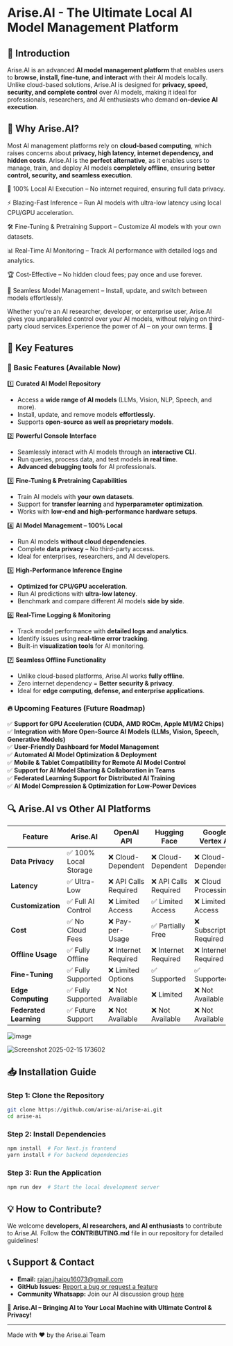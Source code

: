 # Arise.AI - The Ultimate Local AI Model Management Platform




## 🚀 Introduction
Arise.AI is an advanced **AI model management platform** that enables users to **browse, install, fine-tune, and interact** with their AI models locally. Unlike cloud-based solutions, Arise.AI is designed for **privacy, speed, security, and complete control** over AI models, making it ideal for professionals, researchers, and AI enthusiasts who demand **on-device AI execution**.

## 🎯 Why Arise.AI?
Most AI management platforms rely on **cloud-based computing**, which raises concerns about **privacy, high latency, internet dependency, and hidden costs**. Arise.AI is the **perfect alternative**, as it enables users to manage, train, and deploy AI models **completely offline**, ensuring **better control, security, and seamless execution**.

🔐 100% Local AI Execution – No internet required, ensuring full data privacy.



⚡ Blazing-Fast Inference – Run AI models with ultra-low latency using local CPU/GPU acceleration.



🛠️ Fine-Tuning & Pretraining Support – Customize AI models with your own datasets.


📊 Real-Time AI Monitoring – Track AI performance with detailed logs and analytics.


🏆 Cost-Effective – No hidden cloud fees; pay once and use forever.




🔄 Seamless Model Management – Install, update, and switch between models effortlessly.


Whether you're an AI researcher, developer, or enterprise user, Arise.AI gives you unparalleled control over your AI models, without relying on third-party cloud services.Experience the power of AI – on your own terms. 🚀





## 🌟 Key Features
### 🔹 **Basic Features (Available Now)**
1️⃣ **Curated AI Model Repository**  
   - Access a **wide range of AI models** (LLMs, Vision, NLP, Speech, and more).  
   - Install, update, and remove models **effortlessly**.  
   - Supports **open-source as well as proprietary models**.  

2️⃣ **Powerful Console Interface**  
   - Seamlessly interact with AI models through an **interactive CLI**.  
   - Run queries, process data, and test models **in real time**.  
   - **Advanced debugging tools** for AI professionals.  

3️⃣ **Fine-Tuning & Pretraining Capabilities**  
   - Train AI models with **your own datasets**.  
   - Support for **transfer learning** and **hyperparameter optimization**.  
   - Works with **low-end and high-performance hardware setups**.  

4️⃣ **AI Model Management – 100% Local**  
   - Run AI models **without cloud dependencies**.  
   - Complete **data privacy** – No third-party access.  
   - Ideal for enterprises, researchers, and AI developers.  

5️⃣ **High-Performance Inference Engine**  
   - **Optimized for CPU/GPU acceleration**.  
   - Run AI predictions with **ultra-low latency**.  
   - Benchmark and compare different AI models **side by side**.  

6️⃣ **Real-Time Logging & Monitoring**  
   - Track model performance with **detailed logs and analytics**.  
   - Identify issues using **real-time error tracking**.  
   - Built-in **visualization tools** for AI monitoring.  

7️⃣ **Seamless Offline Functionality**  
   - Unlike cloud-based platforms, Arise.AI works **fully offline**.  
   - Zero internet dependency = **Better security & privacy**.  
   - Ideal for **edge computing, defense, and enterprise applications**.  

### 🔥 **Upcoming Features (Future Roadmap)**
✅ **Support for GPU Acceleration (CUDA, AMD ROCm, Apple M1/M2 Chips)**  
✅ **Integration with More Open-Source AI Models (LLMs, Vision, Speech, Generative Models)**  
✅ **User-Friendly Dashboard for Model Management**  
✅ **Automated AI Model Optimization & Deployment**  
✅ **Mobile & Tablet Compatibility for Remote AI Model Control**  
✅ **Support for AI Model Sharing & Collaboration in Teams**  
✅ **Federated Learning Support for Distributed AI Training**  
✅ **AI Model Compression & Optimization for Low-Power Devices**  

## 🔍 Arise.AI vs Other AI Platforms
| Feature               | Arise.AI | OpenAI API | Hugging Face | Google Vertex AI |
|----------------------|---------|------------|--------------|------------------|
| **Data Privacy**    | ✅ 100% Local Storage | ❌ Cloud-Dependent | ❌ Cloud-Dependent | ❌ Cloud-Dependent |
| **Latency**         | ✅ Ultra-Low | ❌ API Calls Required | ❌ API Calls Required | ❌ Cloud Processing |
| **Customization**   | ✅ Full AI Control | ❌ Limited Access | ✅ Limited Access | ❌ Limited Access |
| **Cost**           | ✅ No Cloud Fees | ❌ Pay-per-Usage | ✅ Partially Free | ❌ Subscription Required |
| **Offline Usage**   | ✅ Fully Offline | ❌ Internet Required | ❌ Internet Required | ❌ Internet Required |
| **Fine-Tuning**     | ✅ Fully Supported | ❌ Limited Options | ✅ Supported | ✅ Supported |
| **Edge Computing**  | ✅ Fully Supported | ❌ Not Available | ❌ Limited | ❌ Not Available |
| **Federated Learning**  | ✅ Future Support | ❌ Not Available | ❌ Not Available | ❌ Not Available |

![image](https://github.com/user-attachments/assets/37423243-4765-447f-9f2d-cac74e72c6d0)

![Screenshot 2025-02-15 173602](https://github.com/user-attachments/assets/f7b68ac7-6f92-4208-8739-1582f09db43c)

















## 📥 Installation Guide
### **Step 1: Clone the Repository**
```sh
git clone https://github.com/arise-ai/arise-ai.git
cd arise-ai
```

### **Step 2: Install Dependencies**
```sh
npm install  # For Next.js frontend
yarn install # For backend dependencies
```

### **Step 3: Run the Application**
```sh
npm run dev  # Start the local development server
```

## 💡 How to Contribute?
We welcome **developers, AI researchers, and AI enthusiasts** to contribute to Arise.AI. Follow the **CONTRIBUTING.md** file in our repository for detailed guidelines!

## 📞 Support & Contact
- **Email:** rajan.jhaipu16073@gmail.com
- **GitHub Issues:** [Report a bug or request a feature](https://github.com/arise-ai/arise-ai/issues)
- **Community Whatsapp:** Join our AI discussion group [here](https://chat.whatsapp.com/GFlCRhEs4TT3iSWF70Zrpz)

🔹 **Arise.AI – Bringing AI to Your Local Machine with Ultimate Control & Privacy!**



---
Made with ❤️ by the Arise.ai Team




